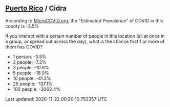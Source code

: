 
## [Puerto Rico](/united-states/puerto-rico) / Cidra

According to [MicroCOVID.org](http://microcovid.org),
the "Estimated Prevalence" of COVID in this county is -3.5%

If you interact with a certain number of people in this location
(all at once in a group, or spread out across the day), what is the chance that
1 or more of them has COVID?

- 1 person: -3.5%
- 2 people: -7.2%
- 3 people: -10.9%
- 5 people: -18.9%
- 10 people: -41.3%
- 25 people: -137.1%
- 100 people: -3062.4%

Last updated: 2020-11-22 00:20:10.753357 UTC
